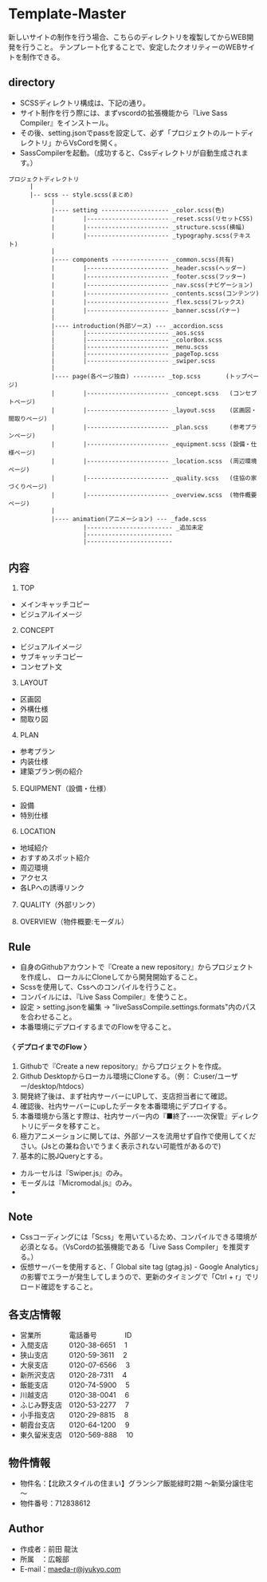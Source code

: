 # Template-Master
新しいサイトの制作を行う場合、こちらのディレクトリを複製してからWEB開発を行うこと。
テンプレート化することで、安定したクオリティーのWEBサイトを制作できる。

## directory
* SCSSディレクトリ構成は、下記の通り。
* サイト制作を行う際には、まずvscordの拡張機能から『Live Sass Compiler』をインストール。
* その後、setting.jsonでpassを設定して、必ず「プロジェクトのルートディレクトリ」からVsCordを開く。
* SassCompilerを起動。（成功すると、Cssディレクトリが自動生成されます。）



```
プロジェクトディレクトリ
      |
      |-- scss -- style.scss(まとめ)
            |
            |---- setting ------------------- _color.scss(色)
            |        |----------------------- _reset.scss(リセットCSS)
            |        |----------------------- _structure.scss(横幅)
            |        |----------------------- _typography.scss(テキスト)
            |
            |---- components ---------------- _common.scss(共有)
            |        |----------------------- _header.scss(ヘッダー)
            |        |----------------------- _footer.scss(フッター)
            |        |----------------------- _nav.scss(ナビゲーション)
            |        |----------------------- _contents.scss(コンテンツ)
            |        |----------------------- _flex.scss(フレックス)
            |        |----------------------- _banner.scss(バナー)
            |
            |---- introduction(外部ソース) --- _accordion.scss
            |        |----------------------- _aos.scss
            |        |----------------------- _colorBox.scss
            |        |----------------------- _menu.scss
            |        |----------------------- _pageTop.scss
            |        |----------------------- _swiper.scss
            |
            |---- page(各ページ独自) --------- _top.scss       (トップページ)
            |        |----------------------- _concept.scss   (コンセプトページ)
            |        |----------------------- _layout.scss    (区画図・間取りページ)
            |        |----------------------- _plan.scss      (参考プランページ)
            |        |----------------------- _equipment.scss (設備・仕様ページ)
            |        |----------------------- _location.scss  (周辺環境ページ)
            |        |----------------------- _quality.scss   (住協の家づくりページ)
            |        |----------------------- _overview.scss  (物件概要ページ)
            |
            |---- animation(アニメーション) --- _fade.scss
                     |------------------------ _追加未定
                     |------------------------
                     |------------------------
```

## 内容

1. TOP
* メインキャッチコピー
* ビジュアルイメージ

2. CONCEPT
* ビジュアルイメージ
* サブキャッチコピー
* コンセプト文

3. LAYOUT
* 区画図
* 外構仕様
* 間取り図

4. PLAN
* 参考プラン
* 内装仕様
* 建築プラン例の紹介

5. EQUIPMENT（設備・仕様）
* 設備
* 特別仕様

6. LOCATION
* 地域紹介
* おすすめスポット紹介
* 周辺環境
* アクセス
* 各LPへの誘導リンク

7. QUALITY（外部リンク）

8. OVERVIEW（物件概要:モーダル）


## Rule
* 自身のGithubアカウントで『Create a new repository』からプロジェクトを作成し、
  ローカルにCloneしてから開発開始すること。
* Scssを使用して、Cssへのコンパイルを行うこと。
* コンパイルには、『Live Sass Compiler』を使うこと。
* 設定 > setting.jsonを編集 → "liveSassCompile.settings.formats"内のパスを合わせること。
* 本番環境にデプロイするまでのFlowを守ること。

#### 〈 デプロイまでのFlow 〉
1. Githubで『Create a new repository』からプロジェクトを作成。
2. Github Desktopからローカル環境にCloneする。（例： C:user/ユーザー/desktop/htdocs）
3. 開発終了後は、まず社内サーバーにUPして、支店担当者にて確認。
4. 確認後、社内サーバーにupしたデータを本番環境にデプロイする。
5. 本番環境から落とす際は、社内サーバー内の『■終了---一次保管』ディレクトリにデータを移すこと。
6. 極力アニメーションに関しては、外部ソースを流用せず自作で使用してください。(Jsとの兼ね合いでうまく表示されない可能性があるので)
7. 基本的に脱JQueryとする。
* カルーセルは『Swiper.js』のみ。
* モーダルは『Micromodal.js』のみ。
* 

## Note
* Cssコーディングには「Scss」を用いているため、コンパイルできる環境が必須となる。（VsCordの拡張機能である「Live Sass Compiler」を推奨する。）
* 仮想サーバーを使用すると、「 Global site tag (gtag.js) - Google Analytics」の影響でエラーが発生してしまうので、更新のタイミングで「Ctrl + r」でリロード確認をすること。

## 各支店情報
* 営業所　　　　電話番号　　　　ID
* 入間支店　　　0120-38-6651　 1
* 狭山支店　　　0120-59-3611　 2
* 大泉支店　　　0120-07-6566　 3
* 新所沢支店　　0120-28-7311　 4
* 飯能支店　　　0120-74-5900　 5
* 川越支店　　　0120-38-0041　 6
* ふじみ野支店　0120-53-2277　 7
* 小手指支店　　0120-29-8815　 8
* 朝霞台支店　　0120-64-1200　 9
* 東久留米支店　0120-569-888　 10

## 物件情報
* 物件名：【北欧スタイルの住まい】グランシア飯能緑町2期 ～新築分譲住宅～
* 物件番号：712838612

## Author
* 作成者：前田 龍汰
* 所属　：広報部
* E-mail：maeda-r@jyukyo.com
